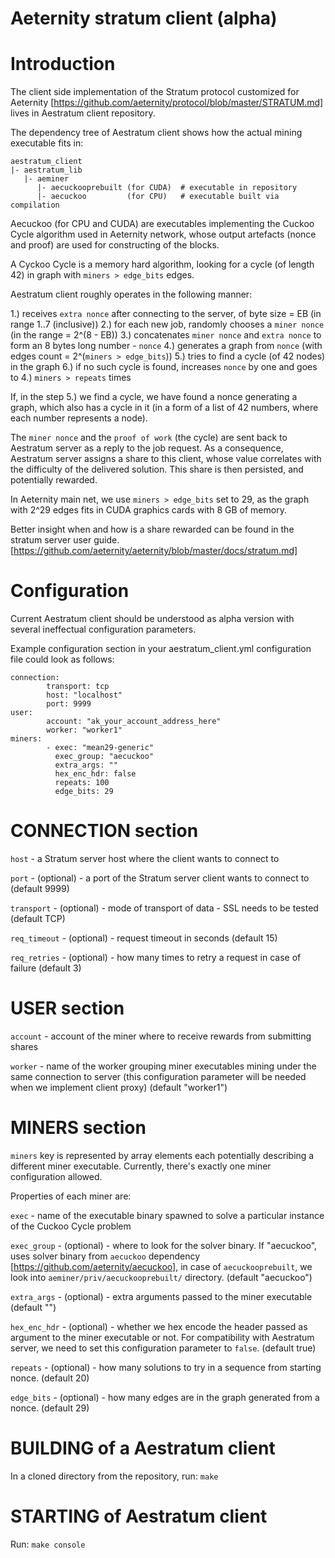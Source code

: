 Aeternity stratum client (alpha)
==========

Introduction
==========

The client side implementation of the Stratum protocol customized for Aeternity [https://github.com/aeternity/protocol/blob/master/STRATUM.md] lives in Aestratum client repository.

The dependency tree of Aestratum client shows how the actual mining executable fits in:

```
aestratum_client
|- aestratum_lib
   |- aeminer
      |- aecuckooprebuilt (for CUDA)  # executable in repository
      |- aecuckoo         (for CPU)   # executable built via compilation
```

Aecuckoo (for CPU and CUDA) are executables implementing the Cuckoo Cycle algorithm used in Aeternity network, whose output artefacts (nonce and proof) are used for constructing of the blocks.

A Cyckoo Cycle is a memory hard algorithm, looking for a cycle (of length 42) in graph with `miners > edge_bits` edges.

Aestratum client roughly operates in the following manner:

1.) receives `extra nonce` after connecting to the server, of byte size = EB (in range 1..7 (inclusive))
2.) for each new job, randomly chooses a `miner nonce` (in the range = 2^(8 - EB))
3.) concatenates `miner nonce` and `extra nonce` to form an 8 bytes long number - `nonce`
4.) generates a graph from `nonce` (with edges count =  2^(`miners > edge_bits`))
5.) tries to find a cycle (of 42 nodes) in the graph
6.) if no such cycle is found, increases `nonce` by one and goes to 4.) `miners > repeats` times

If, in the step 5.) we find a cycle, we have found a nonce generating a graph, which also has a cycle in it (in a form of a list of 42 numbers, where each number represents a node).

The `miner nonce` and the `proof of work` (the cycle) are sent back to Aestratum server as a reply to the job request.
As a consequence, Aestratum server assigns a share to this client, whose value correlates with the difficulty of the delivered solution.
This share is then persisted, and potentially rewarded.

In Aeternity main net, we use `miners > edge_bits` set to 29, as the graph with 2^29 edges fits in CUDA graphics cards with 8 GB of memory.


Better insight when and how is a share rewarded can be found in the stratum server user guide. [https://github.com/aeternity/aeternity/blob/master/docs/stratum.md]


Configuration
==========

Current Aestratum client should be understood as alpha version with several ineffectual configuration parameters.

Example configuration section in your aestratum_client.yml configuration file could look as follows:

```
connection:
        transport: tcp
        host: "localhost"
        port: 9999
user:
        account: "ak_your_account_address_here"
        worker: "worker1"
miners:
        - exec: "mean29-generic"
          exec_group: "aecuckoo"
          extra_args: ""
          hex_enc_hdr: false
          repeats: 100
          edge_bits: 29
```


CONNECTION section
==========

`host` - a Stratum server host where the client wants to connect to

`port` - (optional) - a port of the Stratum server client wants to connect to
(default 9999)

`transport` - (optional) - mode of transport of data - SSL needs to be tested
(default TCP)

`req_timeout` - (optional) - request timeout in seconds
(default 15)

`req_retries` - (optional) - how many times to retry a request in case of failure
(default 3)


USER section
==========

`account` - account of the miner where to receive rewards from submitting shares

`worker` - name of the worker grouping miner executables mining under the same connection to server
(this configuration parameter will be needed when we implement client proxy)
(default "worker1")


MINERS section
==========

`miners` key is represented by array elements each potentially describing a different miner executable. Currently, there's exactly one miner configuration allowed.

Properties of each miner are:

`exec` - name of the executable binary spawned to solve a particular instance of the Cuckoo Cycle problem

`exec_group` - (optional) - where to look for the solver binary. If "aecuckoo", uses solver binary from `aecuckoo` dependency [https://github.com/aeternity/aecuckoo], in case of `aecuckooprebuilt`, we look into `aeminer/priv/aecuckooprebuilt/` directory.
(default "aecuckoo")

`extra_args` - (optional) - extra arguments passed to the miner executable
(default "")

`hex_enc_hdr` - (optional) - whether we hex encode the header passed as argument to the miner executable or not. For compatibility with Aestratum server, we need to set this configuration parameter to `false`.
(default true)

`repeats` - (optional) - how many solutions to try in a sequence from starting nonce.
(default 20)

`edge_bits` - (optional) - how many edges are in the graph generated from a nonce.
(default 29)



BUILDING of a Aestratum client
==========

In a cloned directory from the repository, run: `make`

STARTING of Aestratum client
==========

Run: `make console`
